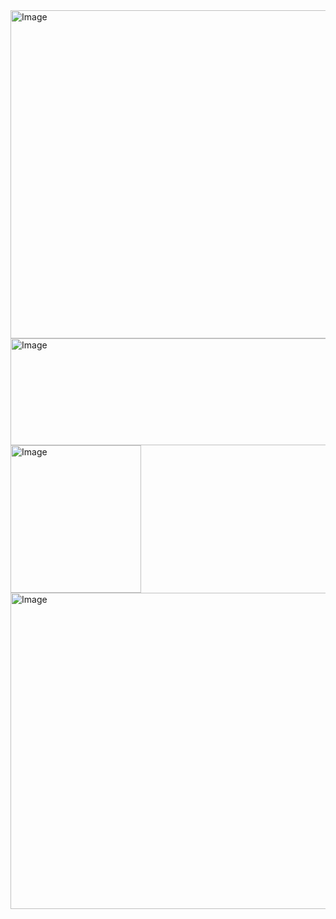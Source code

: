 <img width="1126" height="525" alt="Image" src="https://github.com/user-attachments/assets/a55e527f-ddd3-45cc-97c7-202c395d68ce" />
<img width="545" height="171" alt="Image" src="https://github.com/user-attachments/assets/8a45c813-a0a5-442b-833a-27e02750ca17" />
<img width="209" height="236" alt="Image" src="https://github.com/user-attachments/assets/180df204-ca42-4464-8f0a-78e09ca01dcc" />
<img width="1104" height="506" alt="Image" src="https://github.com/user-attachments/assets/2c4de626-4200-4845-8f69-8e0ba191b2a1" />
